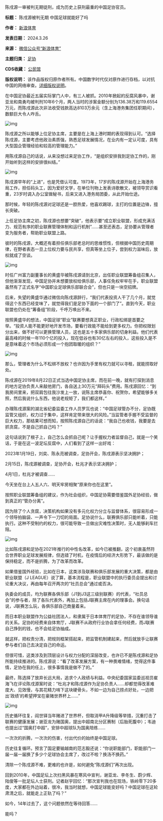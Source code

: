 陈戌源一审被判无期徒刑，成为历史上获刑最重的中国足协官员。




**标题：** 陈戌源被判无期 中国足球就能好了吗  

**作者：** [新浪体育](https://chinadigitaltimes.net/space/新浪)  

**发表日期：** 2024.3.26  

**来源：** [微信公众号“新浪体育”](https://web.archive.org/web/20240326135815/https://mp.weixin.qq.com/s/mr_-0sHZSQqbbD_TZJdzCw)  

**主题归类：** [足协](https://chinadigitaltimes.net/space/足协)  

**CDS收藏：** [公民馆](https://chinadigitaltimes.net/space/%E5%85%AC%E6%B0%91%E9%A6%86)  

**版权说明：** 该作品版权归原作者所有。中国数字时代仅对原作进行存档，以对抗中国的网络审查。[详细版权说明](https://chinadigitaltimes.net/chinese/copyright)。


在中国足协最近五届实际掌门人中，有三人被抓。2010年掀起的反腐风暴中，谢亚龙和南勇均被判刑10年6个月，两人当时的涉案金额分别为136.38万和119.6554万元，而陈戌源此次非法收受钱款高达8103万余元（含上海港务集团任职期间），数额巨大令人咋舌。


![img](https://chinadigitaltimes.net/chinese/files/2024/03/post-706253-6602d4c5a0266.)


陈戌源之所以能够上位足协主席，主要是在上海上港时期的表现得到认可。“选择陈戌源，主要考虑他政治素质强，熟悉足球发展情况，在业内有一定认可度，具有大型国企管理经验和较高的管理能力。”


用陈戌源自己的话说，从来没想过来足协工作，“是组织安排我到足协工作的，刚开始听到这样的安排很纠结。”


![img](https://chinadigitaltimes.net/chinese/files/2024/03/post-706253-6602d4c5c9b6d.png)


陈戌源早年的“上进”，也是凭借认可度。1973年，17岁的陈戌源开始在上海港务局工作，担任码头工，因为爱好文学，在单位刊物上发表诗歌散文，被领导赏识看重，23岁时调入办公室做秘书，后来又进入港务局团委，从此开始仕途。


那时候，年轻的陈戌源对足球还是一腔热爱，他喜欢踢球，主打的位置是边锋，擅长突破。


上任足协主席之初，陈戌源也想要“突破”，他表示要“成立职业联盟，形成充满活力、规范有序的职业联赛管理体制和运行机制”……甚至还表态，足协要从管理者变为服务者，帮助职业联盟上路。


彼时的陈戌源，大概还有着担任俱乐部老总时的思维惯性，但根据中国历史周期律，在野者表态一旦上位权力要与民共享，但真等坐上位子，尝到权力滋味后，放权就成了空谈。


![img](https://chinadigitaltimes.net/chinese/files/2024/03/post-706253-6602d4c5eb0b0.png)


时任广州富力副董事长的黄盛华被陈戌源请到北京，出任职业联盟筹备组召集人，但他渐渐发现，中国足协并未想要放权给俱乐部，人事任免权牢牢在手，职业联盟虽然有了正式名字“中国职业足球俱乐部联合会”，但也只是一块空招牌。


后来，失望的黄盛华通过微信向陈戌源辞行，“我们代表投资人干了几个月，就觉得这个东西已经变味了，就觉得我们是足协下面的一个部门了”。直到今天，职业联盟也仍处在“筹备组”阶段，千呼万唤出不来。


按照黄盛华的想法，中国足球“职业”联赛要想真正职业，行政松绑是首要之举。“投资人能不能更好地开发市场，要看行政能不能给到更多权力。你把权限划分出来，做不好可以更换管理人员，这也是五十多家俱乐部的切身利益。他们代表最高峰的时候一年110个亿的投入，现在低谷也有30亿左右的投入，这些投入是不是意味着这个市场必须形成一个抱团取暖的组织？”


![img](https://chinadigitaltimes.net/chinese/files/2024/03/post-706253-6602d4c617e69.png)


那么，管理者为什么不松绑不放权？也许因为手里有权力就可以寻租，就能捞取好处。


陈戌源在2019年8月22日正式当选中国足协主席，而在前一晚，就有打探到消息的地方足协负责人来敲他房门，各自送上30万元“拜码头”费用。陈戌源回忆：“到我房间里来，把双肩包往我沙发上一放，说陈主席恭喜你、祝贺你，希望能够多关照，然后我说什么东西，他说老规矩了，我们都这样。”


办理陈戌源案的湖北省纪委监委工作人员罗氚也说：“中国足球管办不分，足协既监管又组织，权力过于集中，这样肯定带来很大的风险。”当监管者手握不受监督的巨大权力，那结果可想而知，按照陈戌源自己的话说：“我自己也收钱，我要是去抓贪腐，不是自己抓自己吗？”


这句话说到了根子上，自己怎么会抓自己呢？让手握权力者监督自己，就是一个笑话，于是在这一波足坛反腐中，人们看到了这样一出好戏：


2023年1月19日，刘奕、陈永亮被调查，足协开会，陈戌源表示坚决拥护；


2月15日，陈戌源被调查，足协开会，杜兆才表示坚决拥护；


4月1日，杜兆才被调查……


今天坐在台上人五人六、明天牢房相聚“原来你也在这里”。


按照职业联盟筹备组的建议，作为社会组织，中国足协需要借鉴国外足协经验，做到真正的“管办分离”。


因为除了个人贪腐，决策机构如果没有多元化权力分立与监督体系，很容易形成一个领导拍脑袋、一声令下一刀切的局面。足协说什么，联赛俱乐部只能听着，只能执行。这种不受制约的权力，很可能导致一旦做出灾难性决策时，无人能够刹车拦阻。


![img](https://chinadigitaltimes.net/chinese/files/2024/03/post-706253-6602d4c643260.png)


比如陈戌源和足协在2021年推行的中性名改革，如今已被推翻，这个初衷虽然符合世界职业足球发展规律，但选错了时机，在疫情后的经济大形势下，最该做的是保持稳定，而不是折腾，为了改革而改革。


如果借鉴国外经验，比如在日本，这类涉及联赛和俱乐部发展的重大决策，都是由职业联盟（J LEAGUE）说了算，基本流程是，职业联盟中的执行委员会提出和讨论重大决议，再由每年召开两次的“社员总会”通过或否决。


执委会的成员，均为联赛各俱乐部（J1到J3这三级别联赛）的代表，“社员总会”的参与者，除了各队代表外，再加上包括J联赛主席在内的理事会。换句话说，J联赛怎么玩，各俱乐部自己商量着来。


而日本职业联盟作为公益社团法人，和隶属于日本体育厅的足协，不存在谁领导谁的关系。足协的经费来自体育厅，J联赛不从政府行业协会拿任何经费，而J联赛自己挣到的钱，也不会给足协抽成。


就这样，把权责分清，把规则框架搭起来，把监管机制建起来，然后就放手让联赛参与者们自己去决定自己的命运。


但很可惜，这类涉及到顶层设计与权力分配的深层改变，也许已不是陈戌源和足协所能持续推进的。陈戌源说：“看了改革发展方案，有一种畏难情绪，觉得这件事情，足协在我的任上，很多事情我是做不了的。”


最终，陈选择了放弃长远大局，追求个人政绩与利益。中央纪委国家监委巡视员崔海飞在评论陈戌源案时说：“杜兆才和陈戌源作为足协负责人……却都觉得改革难度大、见效慢，与其花精力啃下这块硬骨头，不如一边为自己捞点好处，一边把出‘政绩’的希望押宝在豪赌世界杯上……”


![img](https://chinadigitaltimes.net/chinese/files/2024/03/post-706253-6602d4c66e165.png)


历史循环往复，阎世铎当年赌进了世界杯，但取消甲A升降级等举措，沉重打击了联赛的健康发展；谢亚龙为赌国奥，提出中超南北分区赛制（后胎死腹中）；韦迪也提出过“国奥打中超”，安排中超球队为国奥陪练……


一次次的折腾，一次次的伤害，付出代价的始终是中国足球。


历史往复循环。预言了国足要输越南的范志毅还说：“你说职能部门，职能部门一届一届一届换了多少个足球协会主席了，改过不啦？换汤不换药。”


清除一个陈戌源不难，更难的也许是，如何避免“陈戌源们”再次出现。


回到2010年，中国足坛上次扫黑风暴在寒风中宣判，谢亚龙、李冬生、蔚少辉、陆俊等一批足坛人士获刑。记者赵宇回忆：“那次宣判我也在现场，铁岭零下20多度，大家都在外边站着，很冷，我当时就想，中国足球能变好吗？中国足球在这轮肃清之后，就能走上正轨了吗？”


如今，14年过去了，这个问题依然在等待回答……


能吗？


